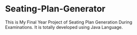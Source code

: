 # Seating-Plan-Generator

This is My Final Year Project of Seating Plan Generation During Examinations. It is totally developed using Java Language.


























